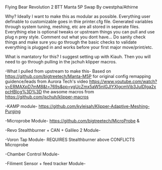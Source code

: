 
Flying Bear Revolution 2
BTT Manta 5P Swap
By cwestpha/Athirne


Why?
Ideally I want to make this as modular as possible. Everything user definable to customizable goes in thie printer.cfg file.
Generated variables through system tuning, meshing, etc are all stored in seperate files.
Everything else is optional tweaks or upstream things you can pull and use plug n prey style. Comment out what you dont have...
Do sanity check things and make sure you go through the basic checks to validate everything is plugged in and works
before your first major move/print/etc.

What is mantatory for this?
I suggest setting up with Kiauh. Then you will need to go through pulling in the jschuh klipper macros. 

-What I pulled from upstream to make this-
Based on https://github.com/bigtreetech/Manta-M5P for original config
remapping guidence/leads from Aurora Tech's video https://www.youtube.com/watch?v=ERMAXpD7mM8&t=769s&pp=ygUcZmx5aW5nIGJlYXIgcmVib3JuIDIga2xpcHBlcg%3D%3D
the awsome macros from https://github.com/jschuh/klipper-macros

-KAMP module-
https://github.com/kyleisah/Klipper-Adaptive-Meshing-Purging


-Microprobe Module-
https://github.com/bigtreetech/MicroProbe
&


-Revo Stealthburner + CAN + Galileo 2 Module-


-Voron Tap Module-
REQUIRES Stealthburner above
CONFLICTS Microprobe


-Chamber Control Module-


-Filiment Sensor + feed tracker Module-
